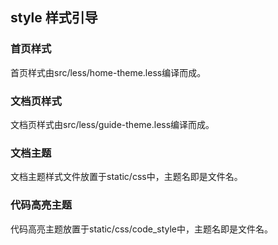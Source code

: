 ## style 样式引导

### 首页样式

首页样式由src/less/home-theme.less编译而成。

### 文档页样式

文档页样式由src/less/guide-theme.less编译而成。

### 文档主题

文档主题样式文件放置于static/css中，主题名即是文件名。

### 代码高亮主题

代码高亮主题放置于static/css/code_style中，主题名即是文件名。